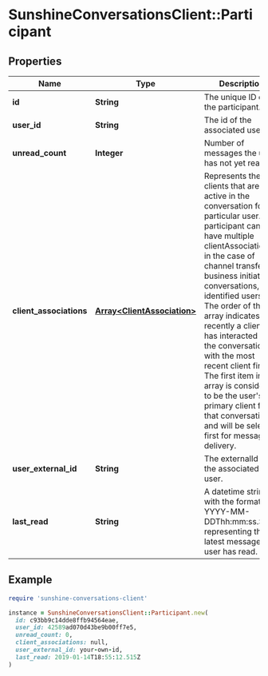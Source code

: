 # SunshineConversationsClient::Participant

## Properties

| Name | Type | Description | Notes |
| ---- | ---- | ----------- | ----- |
| **id** | **String** | The unique ID of the participant. | [optional] |
| **user_id** | **String** | The id of the associated user. | [optional] |
| **unread_count** | **Integer** | Number of messages the user has not yet read. | [optional] |
| **client_associations** | [**Array&lt;ClientAssociation&gt;**](ClientAssociation.md) | Represents the clients that are active in the conversation for a particular user. A participant can have multiple clientAssociations in the case of channel transfer, business initiated conversations, or identified users. The order of the array indicates how recently a client has interacted with the conversation, with the most recent client first. The first item in the array is considered to be the user&#39;s primary client for that conversation, and will be selected first for message delivery.  | [optional] |
| **user_external_id** | **String** | The externalId of the associated user. | [optional] |
| **last_read** | **String** | A datetime string with the format YYYY-MM-DDThh:mm:ss.SSSZ representing the latest message the user has read. | [optional] |

## Example

```ruby
require 'sunshine-conversations-client'

instance = SunshineConversationsClient::Participant.new(
  id: c93bb9c14dde8ffb94564eae,
  user_id: 42589ad070d43be9b00ff7e5,
  unread_count: 0,
  client_associations: null,
  user_external_id: your-own-id,
  last_read: 2019-01-14T18:55:12.515Z
)
```

